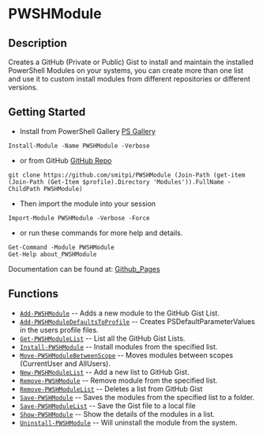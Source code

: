 # PWSHModule
 
## Description
Creates a GitHub (Private or Public) Gist to install and maintain the installed PowerShell Modules on your systems, you can create more than one list and use it to custom install modules from different repositories or different versions.
 
## Getting Started
- Install from PowerShell Gallery [PS Gallery](https://www.powershellgallery.com/packages/PWSHModule)
```
Install-Module -Name PWSHModule -Verbose
```
- or from GitHub [GitHub Repo](https://github.com/smitpi/PWSHModule)
```
git clone https://github.com/smitpi/PWSHModule (Join-Path (get-item (Join-Path (Get-Item $profile).Directory 'Modules')).FullName -ChildPath PWSHModule)
```
- Then import the module into your session
```
Import-Module PWSHModule -Verbose -Force
```
- or run these commands for more help and details.
```
Get-Command -Module PWSHModule
Get-Help about_PWSHModule
```
Documentation can be found at: [Github_Pages](https://smitpi.github.io/PWSHModule)
 
## Functions
- [`Add-PWSHModule`](https://smitpi.github.io/PWSHModule/Add-PWSHModule) -- Adds a new module to the GitHub Gist List.
- [`Add-PWSHModuleDefaultsToProfile`](https://smitpi.github.io/PWSHModule/Add-PWSHModuleDefaultsToProfile) -- Creates PSDefaultParameterValues in the users profile files.
- [`Get-PWSHModuleList`](https://smitpi.github.io/PWSHModule/Get-PWSHModuleList) -- List all the GitHub Gist Lists.
- [`Install-PWSHModule`](https://smitpi.github.io/PWSHModule/Install-PWSHModule) -- Install modules from the specified list.
- [`Move-PWSHModuleBetweenScope`](https://smitpi.github.io/PWSHModule/Move-PWSHModuleBetweenScope) -- Moves modules between scopes (CurrentUser and AllUsers).
- [`New-PWSHModuleList`](https://smitpi.github.io/PWSHModule/New-PWSHModuleList) -- Add a new list to GitHub Gist.
- [`Remove-PWSHModule`](https://smitpi.github.io/PWSHModule/Remove-PWSHModule) -- Remove module from the specified list.
- [`Remove-PWSHModuleList`](https://smitpi.github.io/PWSHModule/Remove-PWSHModuleList) -- Deletes a list from GitHub Gist
- [`Save-PWSHModule`](https://smitpi.github.io/PWSHModule/Save-PWSHModule) -- Saves the modules from the specified list to a folder.
- [`Save-PWSHModuleList`](https://smitpi.github.io/PWSHModule/Save-PWSHModuleList) -- Save the Gist file to a local file
- [`Show-PWSHModule`](https://smitpi.github.io/PWSHModule/Show-PWSHModule) -- Show the details of the modules in a list.
- [`Uninstall-PWSHModule`](https://smitpi.github.io/PWSHModule/Uninstall-PWSHModule) -- Will uninstall the module from the system.
